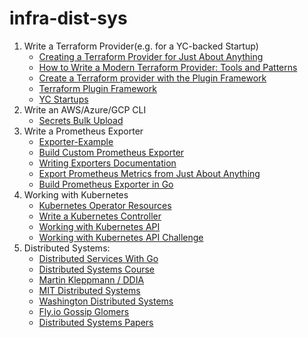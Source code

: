 # infra-dist-sys
1. Write a Terraform Provider(e.g. for a YC-backed Startup)
    - [Creating a Terraform Provider for Just About Anything](https://www.youtube.com/watch?v=noxwUVet5RE)
    - [How to Write a Modern Terraform Provider: Tools and Patterns](https://www.youtube.com/watch?v=XlxkqXQCZ4Y)
    - [Create a Terraform provider with the Plugin Framework](https://www.youtube.com/watch?v=16qs7LJSyps&t=66s)
    - [Terraform Plugin Framework](https://developer.hashicorp.com/terraform/plugin/framework)
    - [YC Startups](https://docs.google.com/document/d/1CkzB06HJNA4QsctcFG3fnH-2k55ZeA7F-MV3th8pHk8/edit?usp=sharing)
2. Write an AWS/Azure/GCP CLI
    - [Secrets Bulk Upload](https://x.com/odirionyeo/status/1671216700782436353)
3. Write a Prometheus Exporter
    - [Exporter-Example](https://github.com/mikejoh/exporter-example)
    - [Build Custom Prometheus Exporter](https://www.youtube.com/watch?v=3wT0zSsQb58)
    - [Writing Exporters Documentation](https://prometheus.io/docs/instrumenting/writing_exporters/)
    - [Export Prometheus Metrics from Just About Anything](https://www.youtube.com/watch?v=Zk09Mbu0YQk)
    - [Build Prometheus Exporter in Go](https://www.civo.com/learn/build-your-own-prometheus-exporter-in-go)
4. Working with Kubernetes
    - [Kubernetes Operator Resources](https://github.com/calvin-puram/awesome-kubernetes-operator-resources)
    - [Write a Kubernetes Controller](https://x.com/odirionyeo/status/1671216700782436353) 
    - [Working with Kubernetes API](https://iximiuz.com/en/series/working-with-kubernetes-api/)
    - [Working with Kubernetes API Challenge](https://github.com/golang-assessments/careers/blob/main/challenges/sre/challenge.md)
5. Distributed Systems:
   - [Distributed Services With Go](https://bookshop.org/p/books/distributed-services-with-go-your-guide-to-reliable-scalable-and-maintainable-systems-travis-jeffery/14496869?ean=9781680507607&next=t)
   - [Distributed Systems Course](https://www.youtube.com/playlist?list=PLOE1GTZ5ouRPbpTnrZ3Wqjamfwn_Q5Y9A)
   - [Martin Kleppmann / DDIA](https://www.youtube.com/playlist?list=PLeKd45zvjcDFUEv_ohr_HdUFe97RItdiB)
   - [MIT Distributed Systems](https://learncs.me/mit/6.824)
   - [Washington Distributed Systems](https://courses.cs.washington.edu/courses/cse452/)
   - [Fly.io Gossip Glomers](https://fly.io/dist-sys/)
   - [Distributed Systems Papers](https://www.cs.rice.edu/~alc/comp520/schedule.html)
